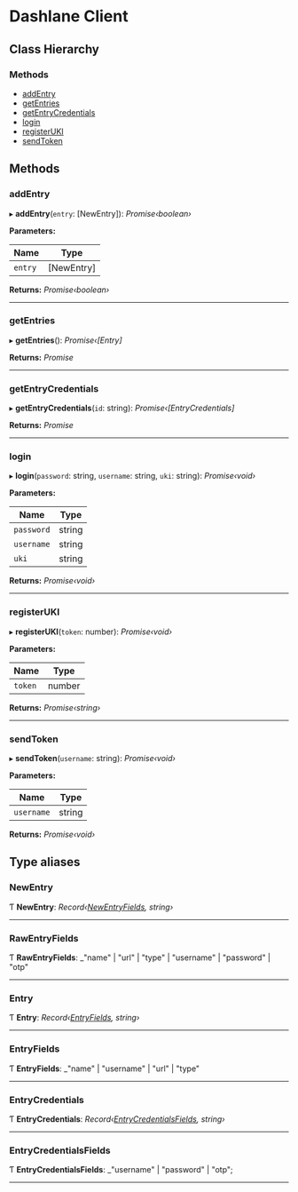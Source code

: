 # Dashlane Client

## Class Hierarchy

### Methods

- [addEntry](README.md#addaccount)
- [getEntries](README.md#getaccounts)
- [getEntryCredentials](README.md#getaccountcredentials)
- [login](README.md#login)
- [registerUKI](README.md#registerUKI)
- [sendToken](README.md#sendToken)

## Methods

### addEntry

▸ **addEntry**(`entry`: [NewEntry]): _Promise‹boolean›_

**Parameters:**

| Name    | Type       |
| ------- | ---------- |
| `entry` | [NewEntry] |

**Returns:** _Promise‹boolean›_

---

### getEntries

▸ **getEntries**(): _Promise‹[Entry]_

**Returns:** _Promise_

---

### getEntryCredentials

▸ **getEntryCredentials**(`id`: string): _Promise‹[EntryCredentials]_

**Returns:** _Promise_

---

### login

▸ **login**(`password`: string, `username`: string, `uki`: string): _Promise‹void›_

**Parameters:**

| Name       | Type   |
| ---------- | ------ |
| `password` | string |
| `username` | string |
| `uki`      | string |

**Returns:** _Promise‹void›_

---

### registerUKI

▸ **registerUKI**(`token`: number): _Promise‹void›_

**Parameters:**

| Name    | Type   |
| ------- | ------ |
| `token` | number |

**Returns:** _Promise‹string›_

---

### sendToken

▸ **sendToken**(`username`: string): _Promise‹void›_

**Parameters:**

| Name       | Type   |
| ---------- | ------ |
| `username` | string |

**Returns:** _Promise‹void›_

## Type aliases

### NewEntry

Ƭ **NewEntry**: _Record‹[NewEntryFields](README.md#newentryfields), string›_

---

### RawEntryFields

Ƭ **RawEntryFields**: \_"name" | "url" | "type" | "username" | "password" | "otp"

---

### Entry

Ƭ **Entry**: _Record‹[EntryFields](README.md#entryfields), string›_

---

### EntryFields

Ƭ **EntryFields**: \_"name" | "username" | "url" | "type"

---

### EntryCredentials

Ƭ **EntryCredentials**: _Record‹[EntryCredentialsFields](README.md#entrycredentialsfields), string›_

---

### EntryCredentialsFields

Ƭ **EntryCredentialsFields**: \_"username" | "password" | "otp";

---
